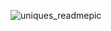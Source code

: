 ![uniques_readmepic](https://github.com/user-attachments/assets/d461e25a-74ff-4213-963e-c0f8abab2c4a)
